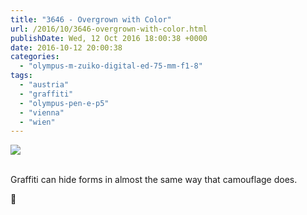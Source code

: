 ```yaml
---
title: "3646 - Overgrown with Color"
url: /2016/10/3646-overgrown-with-color.html
publishDate: Wed, 12 Oct 2016 18:00:38 +0000
date: 2016-10-12 20:00:38
categories: 
  - "olympus-m-zuiko-digital-ed-75-mm-f1-8"
tags: 
  - "austria"
  - "graffiti"
  - "olympus-pen-e-p5"
  - "vienna"
  - "wien"
---
```

<div class="container">
<div class="center"><a target="_blank" href="https://d25zfm9zpd7gm5.cloudfront.net/1200x1200/2016/20160607_172927_lr.jpg"><img class="webfeedsFeaturedVisual" src="https://d25zfm9zpd7gm5.cloudfront.net/0600x0600/2016/20160607_172927_lr.jpg" /></a></div>
</div>
<br />

<a target="_blank" href="https://d25zfm9zpd7gm5.cloudfront.net/1200x1200/2016/20160607_172951_lr.jpg"><img style="margin: 0pt 10px 0pt 0px; float: left;" src="https://d25zfm9zpd7gm5.cloudfront.net/0150x0150/2016/20160607_172951_lr.jpg" alt="" border="0" /></a> Graffiti can hide forms in almost the same way that camouflage does.

🙂


